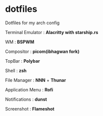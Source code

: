 # dotfiles
Dotfiles for my arch config

Terminal Emulator : **Alacritty with starship.rs**

WM : **BSPWM**

Compositor : **picom(ibhagwan fork)** 

TopBar : **Polybar**

Shell : **zsh**

File Manager : **NNN** + **Thunar**

Application Menu : **Rofi** 

Notifications : **dunst** 

Screenshot : **Flameshot** 


